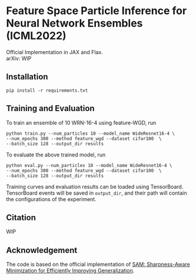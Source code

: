 # Feature Space Particle Inference for Neural Network Ensembles (ICML2022)
Official Implementation in JAX and Flax.  
arXiv: WIP

## Installation
```
pip install -r requirements.txt
```

## Training and Evaluation
To train an ensemble of 10 WRN-16-4 using feature-WGD, run
```
python train.py --num_particles 10 --model_name WideResnet16-4 \
--num_epochs 300 --method feature_wgd --dataset cifar100  \
--batch_size 128 --output_dir results
```
To evaluate the above trained model, run
```
python eval.py --num_particles 10 --model_name WideResnet16-4 \
--num_epochs 300 --method feature_wgd --dataset cifar100  \
--batch_size 128 --output_dir results
```

Training curves and evaluation results can be loaded using TensorBoard. TensorBoard events will be saved in `output_dir`, and their path will contain the configurations of the experiment.


## Citation
WIP

## Acknowledgement
The code is based on the official implementation of [SAM: Sharpness-Aware Minimization for Efficiently Improving Generalization](https://github.com/google-research/sam).